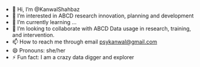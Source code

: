 - 👋 Hi, I’m @KanwalShahbaz
- 👀 I’m interested in ABCD research innovation, planning and development
- 🌱 I’m currently learning ...
- 💞️ I’m looking to collaborate with ABCD Data usage in research, training, and intervention.
- 📫 How to reach me through email psykanwal@gmail.com
- 😄 Pronouns: she/her
- ⚡ Fun fact: I am a crazy data digger and explorer

<!---
KanwalShahbaz/KanwalShahbaz is a ✨ special ✨ repository because its `README.md` (this file) appears on your GitHub profile.
You can click the Preview link to take a look at your changes.
--->
